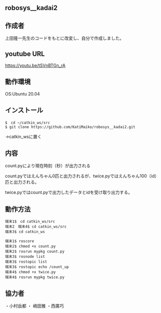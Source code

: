 ## robosys__kadai2

## 作成者
上田隆一先生のコードをもとに改変し、自分で作成しました。

## youtube URL
https://youtu.be/tSVnBTGn_rA

## 動作環境
OS:Ubuntu 20.04

## インストール
```
$　cd ~/catkin_ws/src
$ git clone https://github.com/KatiMaiko/robosys__kadai2.git
```
→catkin_wsに置く


## 内容
count.pyにより現在時刻（秒）が出力される

count.pyではえんちゃん0匹と出力されるが、twice.pyではえんちゃん100（id）匹と出力される。

twice.pyではcount.pyで出力したデータとidを受け取り出力する。



## 動作方法
```
端末1$　cd catkin_ws/src
端末2　端末4$ cd catkin_ws/src
端末3$ cd catkin_ws
```
```
端末1$ roscore
端末2$ chmod +x count.py
端末2$ rosrun mypkg count.py
端末3$ rosnode list
端末3$ rostopic list
端末3$ rostopic echo /count_up
端末4$ chmod +x twice.py
端末4$ rosrun mypkg twice.py
```

## 協力者
・小村岳都
・ 嶋田雅
・西廣巧
